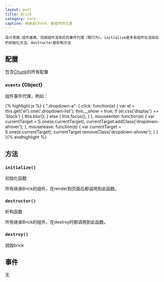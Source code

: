 ```yaml
---
layout: post
title: Brick
category: core
caption: 继承自Chunk，是组件的父类
---
```


    设计思路:组件基类，完成组件渲染后的事件代理（既行为）。initialize是多有组件在渲染后的初始化方法，destructor是析构方法

## 配置

包含[Chunk](/brix/core/chunk)的所有配置

### `events` {Object}

组件事件代理，例如：

{% highlight js %}
{
    ".dropdown-a": {
        click: function(e) {
            var el = this.get('el').one('.dropdown-list');
            this.__show = true;
            if (el.css('display') == 'block') {
                this.blur();
            } else {
                this.focus();
            }
        },
        mouseenter: function(e) {
            var currentTarget = S.one(e.currentTarget);
            currentTarget.addClass('dropdown-ahover');
        },
        mouseleave: function(e) {
            var currentTarget = S.one(e.currentTarget);
            currentTarget.removeClass('dropdown-ahover');
        }
    }
}{% endhighlight %}

## 方法

### `initialize()`

初始化函数

所有继承Brick的组件，在render到页面后都调用到此函数。

### `destructor()`

析构函数

所有继承Brick的组件，在destroy时都调用到此函数。

### `destroy()`

销毁brick

## 事件

无





